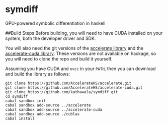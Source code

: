 # symdiff
GPU-powered symbolic differentiation in haskell

##Build Steps
Before building, you will need to have CUDA installed on your system, both the developer driver and SDK.

You will also need the git versions of the [accelerate library](https://github.com/AccelerateHS/accelerate) and the
[accelerate-cuda library](https://github.com/AccelerateHS/accelerate-cuda).
These versions are not available on hackage, so you will need to clone the repo and build it yourself.

Assuming you have CUDA and `nvcc` in your `PATH`, then you can download and build the library as follows:
```
git clone https://github.com/AccelerateHS/accelerate.git
git clone https://github.com/AccelerateHS/accelerate-cuda.git
git clone https://github.com/kathawala/symdiff.git
cd symdiff
cabal sandbox init
cabal sandbox add-source ../accelerate
cabal sandbox add-source ../accelerate-cuda
cabal sandbox add-source ./cublas
cabal install
```
